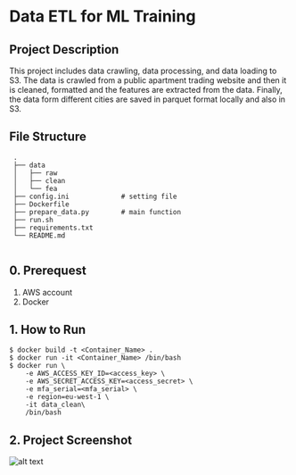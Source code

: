 # Data ETL for ML Training

## Project Description

This project includes data crawling, data processing, and data loading to S3. The data is crawled from a public apartment trading website and then it is cleaned, formatted and the features are extracted from the data. Finally, the data form different cities are saved in parquet format locally and also in S3.

## File Structure

```
 .
 ├── data
 │   ├── raw
 │   ├── clean 
 │   └── fea               
 ├── config.ini             # setting file
 ├── Dockerfile
 ├── prepare_data.py        # main function
 ├── run.sh 
 ├── requirements.txt 
 └── README.md


```
## 0. Prerequest

1. AWS account
2. Docker 

## 1. How to Run
```
$ docker build -t <Container_Name> .
$ docker run -it <Container_Name> /bin/bash
$ docker run \
    -e AWS_ACCESS_KEY_ID=<access_key> \
    -e AWS_SECRET_ACCESS_KEY=<access_secret> \
    -e mfa_serial=<mfa_serial> \
    -e region=eu-west-1 \
    -it data_clean\ 
    /bin/bash 
```
## 2. Project Screenshot
![alt text](https://yue-cv-pic.s3.eu-west-1.amazonaws.com/data-etl-pic.jpg)
